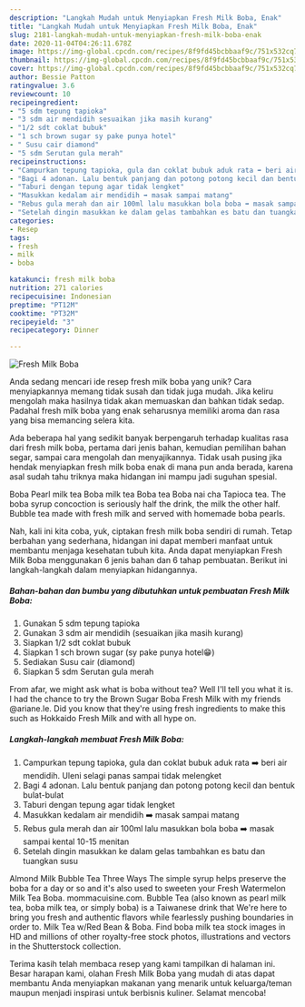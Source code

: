 ```yaml
---
description: "Langkah Mudah untuk Menyiapkan Fresh Milk Boba, Enak"
title: "Langkah Mudah untuk Menyiapkan Fresh Milk Boba, Enak"
slug: 2181-langkah-mudah-untuk-menyiapkan-fresh-milk-boba-enak
date: 2020-11-04T04:26:11.678Z
image: https://img-global.cpcdn.com/recipes/8f9fd45bcbbaaf9c/751x532cq70/fresh-milk-boba-foto-resep-utama.jpg
thumbnail: https://img-global.cpcdn.com/recipes/8f9fd45bcbbaaf9c/751x532cq70/fresh-milk-boba-foto-resep-utama.jpg
cover: https://img-global.cpcdn.com/recipes/8f9fd45bcbbaaf9c/751x532cq70/fresh-milk-boba-foto-resep-utama.jpg
author: Bessie Patton
ratingvalue: 3.6
reviewcount: 10
recipeingredient:
- "5 sdm tepung tapioka"
- "3 sdm air mendidih sesuaikan jika masih kurang"
- "1/2 sdt coklat bubuk"
- "1 sch brown sugar sy pake punya hotel"
- " Susu cair diamond"
- "5 sdm Serutan gula merah"
recipeinstructions:
- "Campurkan tepung tapioka, gula dan coklat bubuk aduk rata ➡️ beri air mendidih. Uleni selagi panas sampai tidak melengket"
- "Bagi 4 adonan. Lalu bentuk panjang dan potong potong kecil dan bentuk bulat-bulat"
- "Taburi dengan tepung agar tidak lengket"
- "Masukkan kedalam air mendidih ➡️ masak sampai matang"
- "Rebus gula merah dan air 100ml lalu masukkan bola boba ➡️ masak sampai kental 10-15 menitan"
- "Setelah dingin masukkan ke dalam gelas tambahkan es batu dan tuangkan susu"
categories:
- Resep
tags:
- fresh
- milk
- boba

katakunci: fresh milk boba 
nutrition: 271 calories
recipecuisine: Indonesian
preptime: "PT12M"
cooktime: "PT32M"
recipeyield: "3"
recipecategory: Dinner

---
```



![Fresh Milk Boba](https://img-global.cpcdn.com/recipes/8f9fd45bcbbaaf9c/751x532cq70/fresh-milk-boba-foto-resep-utama.jpg)

Anda sedang mencari ide resep fresh milk boba yang unik? Cara menyiapkannya memang tidak susah dan tidak juga mudah. Jika keliru mengolah maka hasilnya tidak akan memuaskan dan bahkan tidak sedap. Padahal fresh milk boba yang enak seharusnya memiliki aroma dan rasa yang bisa memancing selera kita.

Ada beberapa hal yang sedikit banyak berpengaruh terhadap kualitas rasa dari fresh milk boba, pertama dari jenis bahan, kemudian pemilihan bahan segar, sampai cara mengolah dan menyajikannya. Tidak usah pusing jika hendak menyiapkan fresh milk boba enak di mana pun anda berada, karena asal sudah tahu triknya maka hidangan ini mampu jadi suguhan spesial.

Boba Pearl milk tea Boba milk tea Boba tea Boba nai cha Tapioca tea. The boba syrup concoction is seriously half the drink, the milk the other half. Bubble tea made with fresh milk and served with homemade boba pearls.


Nah, kali ini kita coba, yuk, ciptakan fresh milk boba sendiri di rumah. Tetap berbahan yang sederhana, hidangan ini dapat memberi manfaat untuk membantu menjaga kesehatan tubuh kita. Anda dapat menyiapkan Fresh Milk Boba menggunakan 6 jenis bahan dan 6 tahap pembuatan. Berikut ini langkah-langkah dalam menyiapkan hidangannya.

<!--inarticleads1-->

##### Bahan-bahan dan bumbu yang dibutuhkan untuk pembuatan Fresh Milk Boba:

1. Gunakan 5 sdm tepung tapioka
1. Gunakan 3 sdm air mendidih (sesuaikan jika masih kurang)
1. Siapkan 1/2 sdt coklat bubuk
1. Siapkan 1 sch brown sugar (sy pake punya hotel😁)
1. Sediakan  Susu cair (diamond)
1. Siapkan 5 sdm Serutan gula merah


From afar, we might ask what is boba without tea? Well I&#39;ll tell you what it is. I had the chance to try the Brown Sugar Boba Fresh Milk with my friends @ariane.le. Did you know that they&#39;re using fresh ingredients to make this such as Hokkaido Fresh Milk and with all hype on. 

<!--inarticleads2-->

##### Langkah-langkah membuat Fresh Milk Boba:

1. Campurkan tepung tapioka, gula dan coklat bubuk aduk rata ➡️ beri air mendidih. Uleni selagi panas sampai tidak melengket
1. Bagi 4 adonan. Lalu bentuk panjang dan potong potong kecil dan bentuk bulat-bulat
1. Taburi dengan tepung agar tidak lengket
1. Masukkan kedalam air mendidih ➡️ masak sampai matang
1. Rebus gula merah dan air 100ml lalu masukkan bola boba ➡️ masak sampai kental 10-15 menitan
1. Setelah dingin masukkan ke dalam gelas tambahkan es batu dan tuangkan susu


Almond Milk Bubble Tea Three Ways The simple syrup helps preserve the boba for a day or so and it&#39;s also used to sweeten your Fresh Watermelon Milk Tea Boba. mommacuisine.com. Bubble Tea (also known as pearl milk tea, boba milk tea, or simply boba) is a Taiwanese drink that We&#39;re here to bring you fresh and authentic flavors while fearlessly pushing boundaries in order to. Milk Tea w/Red Bean &amp; Boba. Find boba milk tea stock images in HD and millions of other royalty-free stock photos, illustrations and vectors in the Shutterstock collection. 

Terima kasih telah membaca resep yang kami tampilkan di halaman ini. Besar harapan kami, olahan Fresh Milk Boba yang mudah di atas dapat membantu Anda menyiapkan makanan yang menarik untuk keluarga/teman maupun menjadi inspirasi untuk berbisnis kuliner. Selamat mencoba!
